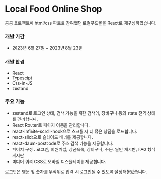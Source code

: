 # Local Food Online Shop

공공 프로젝트에 html/css 파트로 참여했던 로컬푸드몰을 React로 재구성하였습니다.

### 개발 기간

- 2023년 6월 27일 ~ 2023년 8월 23일

### 개발 환경

- React
- Typescipt
- Css-in-JS
- zustand

### 주요 기능

- zustand로 로그인 상태, 검색 기능을 위한 검색어, 장바구니 등의 state 전역 상태를 관리합니다.
- React Router로 페이지 이동을 관리합니다. 
- react-infinite-scroll-hook으로 스크롤 시 더 많은 상품을 로드합니다.
- react-slick으로 슬라이드 배너를 제공합니다.
- react-daum-postcode로 주소 검색 기능을 제공합니다.
- 페이지 구성 : 로그인, 회원가입, 상품목록, 장바구니, 주문, 일반 게시판, FAQ 형식 게시판
- 미디어 쿼리 CSS로 모바일 디스플레이를 제공합니다.


로그인은 영문 및 숫자를 무작위로 입력 시 로그인될 수 있도록 설정해놓았습니다.
